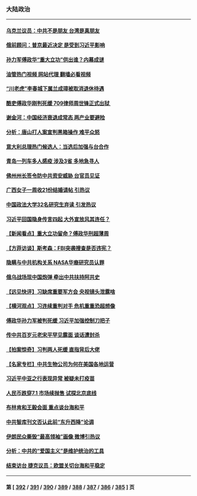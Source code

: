 ### 大陆政治
---
#### [乌克兰议员：中共不是朋友 台湾是真朋友](../../pages/ncid277/n13832039.md?09250045) 
#### [俄前顾问：普京最近决定 是受到习近平影响](../../pages/ncid277/n13832024.md?09250045) 
#### [孙力军傅政华“重大立功”供出谁？内幕成谜](../../pages/ncid277/n13831817.md?09250045) 
#### [油管热门视频 网站代理 翻墙必看视频](http://209.222.30.114:81/youtube.html?09250045)
#### [“川老虎”李春城下属兰成璋被取消退休待遇](../../pages/ncid277/n13831914.md?09250045) 
#### [酷吏傅政华刚判死缓 709律师周世锋正式出狱 ](../../pages/ncid277/n13831911.md?09250045) 
#### [谢金河：中国经济衰退成常态 两产业要避险](../../pages/ncid277/n13831239.md?09250045) 
#### [分析：唐山打人案宣判黑箱操作 难平众怒](../../pages/ncid277/n13831867.md?09250045) 
#### [意大利总理热门候选人：当选后加强与台合作](../../pages/ncid277/n13831782.md?09250045) 
#### [青岛一列车多人感疫 涉及3省 多地急寻人](../../pages/ncid277/n13831819.md?09250045) 
#### [佛州州长签令防中共资安威胁 台官员见证](../../pages/ncid277/n13831698.md?09250045) 
#### [广西女子一周收21份结婚请帖 引热议](../../pages/ncid277/n13831770.md?09250045) 
#### [中国政法大学32名研究生弃读 引发热议](../../pages/ncid277/n13831724.md?09250045) 
#### [习近平回国隐身传言四起 大外宣放风其连任？](../../pages/ncid277/n13831695.md?09250045) 
#### [【新闻看点】重大立功留命？傅政华刑超薄周](../../pages/ncid277/n13831596.md?09250045) 
#### [【方菲访谈】斯考森：FBI突袭搜查是否违宪？](../../pages/ncid277/n13831605.md?09250045) 
#### [隐瞒与中共机构关系 NASA华裔研究员认罪](../../pages/ncid277/n13831664.md?09250045) 
#### [俄乌战场现中国炮弹 牵出中共扶持阿共史](../../pages/ncid277/n13831630.md?09250045) 
#### [【远见快评】习缺席重要军方会 央视镜头泄露啥](../../pages/ncid277/n13831601.md?09250045) 
#### [【横河观点】习连续重判对手 危机重重恐超想像](../../pages/ncid277/n13831586.md?09250045) 
#### [傅政华孙力军被判死缓 习近平加强控制刀把子](../../pages/ncid277/n13831476.md?09250045) 
#### [传中共百岁元老宋平罕见露面 谈话遭封杀](../../pages/ncid277/n13831267.md?09250045) 
#### [【拍案惊奇】习判两人死缓 直指背后大佬](../../pages/ncid277/n13831371.md?09250045) 
#### [【名家专栏】中共生物公司为何在美国各地运营](../../pages/ncid277/n13831288.md?09250045) 
#### [习近平中亚之行表现异常 被疑未打疫苗](../../pages/ncid277/n13831161.md?09250045) 
#### [人民币跌穿7.1 市场续抛售 试探北京底线](../../pages/ncid277/n13831467.md?09250045) 
#### [布林肯和王毅会面 重点谈台海和平](../../pages/ncid277/n13831438.md?09250045) 
#### [中共智库刊文否认此前“东升西降”论调](../../pages/ncid277/n13831238.md?09250045) 
#### [伊朗民众撕毁“最高领袖”画像 微博引热议](../../pages/ncid277/n13831443.md?09250045) 
#### [分析：中共的“爱国主义”是维护统治的工具](../../pages/ncid277/n13831421.md?09250045) 
#### [结束访台 捷克议员：欧盟关切台海和平稳定](../../pages/ncid277/n13831324.md?09250045) 

---
#### 第 [ [392](./392.md?09250045) / [391](./391.md?09250045) / [390](./390.md?09250045) / [389](./389.md?09250045) / [388](./388.md?09250045) / [387](./387.md?09250045) / [386](./386.md?09250045) / [385](./385.md?09250045) ] 页
